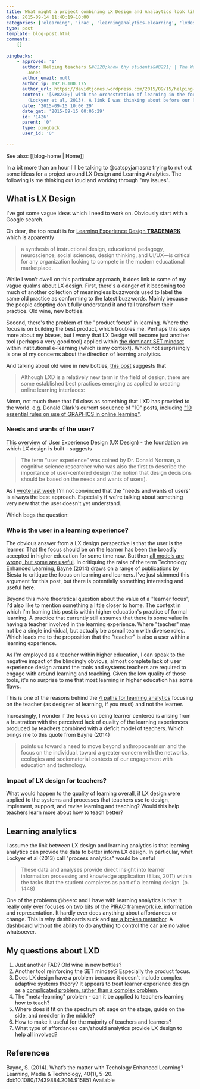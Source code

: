 ```yaml
---
title: What might a project combining LX Design and Analaytics look like?
date: 2015-09-14 11:40:19+10:00
categories: ['elearning', 'irac', 'learninganalytics-elearning', 'lxdesign']
type: post
template: blog-post.html
comments:
    []
    
pingbacks:
    - approved: '1'
      author: Helping teachers &#8220;know thy students&#8221; | The Weblog of (a) David
        Jones
      author_email: null
      author_ip: 192.0.100.175
      author_url: https://davidtjones.wordpress.com/2015/09/15/helping-teachers-know-thy-students/
      content: '[&#8230;] with the orchestration of learning in the form of process analytics
        (Lockyer et al, 2013). A link I was thinking about before our [&#8230;]'
      date: '2015-09-15 10:06:29'
      date_gmt: '2015-09-15 00:06:29'
      id: '1426'
      parent: '0'
      type: pingback
      user_id: '0'
    
---
```


See also: [[blog-home | Home]]

In a bit more than an hour I'll be talking to @catspyjamasnz trying to nut out some ideas for a project around LX Design and Learning Analytics. The following is me thinking out loud and working through "my issues".

## What is LX Design

I've got some vague ideas which I need to work on. Obviously start with a Google search.

Oh dear, the top result is for [Learning Experience Design **TRADEMARK**](http://sixredmarbles.com/learning-experience-design%E2%84%A2) which is apparently

> a synthesis of instructional design, educational pedagogy, neuroscience, social sciences, design thinking, and UI/UX—is critical for any organization looking to compete in the modern educational marketplace.

While I won't dwell on this particular approach, it does link to some of my vague qualms about LX design. First, there's a danger of it becoming too much of another collection of meaningless buzzwords used to label the same old practice as conforming to the latest buzzwords. Mainly because the people adopting don't fully understand it and fail transform their practice. Old wine, new bottles.

Second, there's the problem of the "product focus" in learning. Where the focus is on building the best product, which troubles me. Perhaps this says more about my biases, but I worry that LX Design will become just another tool (perhaps a very good tool) applied within [the dominant SET mindset](/blog2/2014/09/21/breaking-bad-to-bridge-the-realityrhetoric-chasm/#badset) within institutional e-learning (which is my context). Which not surprisingly is one of my concerns about the direction of learning analytics.

And talking about old wine in new bottles, [this post](http://extensionengine.com/lxd-10-things-to-know-about-learner-experience-design) suggests that

> Although LXD is a relatively new term in the field of design, there are some established best practices emerging as applied to creating online learning interfaces:

Mmm, not much there that I'd class as something that LXD has provided to the world. e.g. Donald Clark's current sequence of "10" posts, including ["10 essential rules on use of GRAPHICS in online learning"](http://donaldclarkplanb.blogspot.com.au/2015/09/10-rules-most-often-broken-to-avoid-bad.html).

### Needs and wants of the user?

[This overview](http://www.smashingmagazine.com/2010/10/what-is-user-experience-design-overview-tools-and-resources/) of User Experience Design (UX Design) - the foundation on which LX design is built - suggests

> The term “user experience” was coined by Dr. Donald Norman, a cognitive science researcher who was also the first to describe the importance of user-centered design (the notion that design decisions should be based on the needs and wants of users).

As I [wrote last week](/blog2/2015/09/09/requirements-solutions-design-and-who-should-decide/) I'm not convinced that the "needs and wants of users" is always the best approach. Especially if we're talking about something very new that the user doesn't yet understand.

Which begs the question:

### Who is the user in a learning experience?

The obvious answer from a LX design perspective is that the user is the learner. That the focus should be on the learner has been the broadly accepted in higher education for some time now. But then [all models are wrong, but some are useful](/blog2/2015/08/28/all-models-are-wrong-but-some-are-useful-and-its-application-to-e-learning/). In critiquing the raise of the term Technology Enhanced Learning, [Bayne (2014)](http://www.tandfonline.com/doi/abs/10.1080/17439884.2014.915851#.VfYfZ3vCYV8) draws on a range of publications by Biesta to critique the focus on learning and learners. I've just skimmed this argument for this post, but there is potentially something interesting and useful here.

Beyond this more theoretical question about the value of a "learner focus", I'd also like to mention something a little closer to home. The context in which I'm framing this post is within higher education's practice of formal learning. A practice that currently still assumes that there is some value in having a teacher involved in the learning experience. Where "teacher" may not be a single individual, but actually be a small team with diverse roles. Which leads me to the proposition that the "teacher" is also a user within a learning experience.

As I'm employed as a teacher within higher education, I can speak to the negative impact of the blindingly obvious, almost complete lack of user experience design around the tools and systems teachers are required to engage with around learning and teaching. Given the low quality of those tools, it's no surprise to me that most learning in higher education has some flaws.

This is one of the reasons behind the [4 paths for learning analytics](/blog2/2015/06/01/the-four-paths-for-implementing-learning-analytics-and-enhancing-the-quality-of-learning-and-teaching/) focusing on the teacher (as designer of learning, if you must) and not the learner.

Increasingly, I wonder if the focus on being learner centered is arising from a frustration with the perceived lack of quality of the learning experiences produced by teachers combined with a deficit model of teachers. Which brings me to this quote from Bayne (2014)

> points us toward a need to move beyond anthropocentrism and the focus on the individual, toward a greater concern with the networks, ecologies and sociomaterial contexts of our engagement with education and technology.

### Impact of LX design for teachers?

What would happen to the quality of learning overall, if LX design were applied to the systems and processes that teachers use to design, implement, support, and revise learning and teaching? Would this help teachers learn more about how to teach better?

## Learning analytics

I assume the link between LX design and learning analytics is that learning analytics can provide the data to better inform LX design. In particular, what Lockyer et al (2013) call "process analytics" would be useful

> These data and analyses provide direct insight into learner information processing and knowledge application (Elias, 2011) within the tasks that the student completes as part of a learning design. (p. 1448)

One of the problems @beerc and I have with learning analytics is that it really only ever focuses on two bits of [the PIRAC framework](/blog2/2015/01/30/using-the-pirac-thinking-about-an-integrated-dashboard/#pirac) i.e. information and representation. It hardly ever does anything about affordances or change. This is why dashboards suck and [are a broken metaphor](/blog2/2015/06/24/dashboards-suck-learning-analytics-broken-metaphor/). A dashboard without the ability to do anything to control the car are no value whatsoever.

## My questions about LXD

1. Just another FAD? Old wine in new bottles?
2. Another tool reinforcing the SET mindset? Especially the product focus.
3. Does LX design have a problem because it doesn't include complex adaptive systems theory? It appears to treat learner experience design as a [complicated problem, rather than a complex problem](http://learningforsustainability.net/sparksforchange/complicated-or-complex-knowing-the-difference-is-important-for-the-management-of-adaptive-systems/).
4. The "meta-learning" problem - can it be applied to teachers learning how to teach?
5. Where does it fit on the spectrum of: sage on the stage, guide on the side, and meddler in the middle?
6. How to make it useful for the majority of teachers and learners?
7. What type of affordances can/should analytics provide LX design to help all involved?

## References

Bayne, S. (2014). What’s the matter with Techology Enhanced Learning? Learning, Media & Technology, 40(1), 5–20. doi:10.1080/17439884.2014.915851.Available